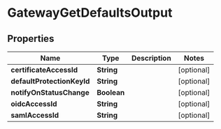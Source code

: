 

# GatewayGetDefaultsOutput


## Properties

Name | Type | Description | Notes
------------ | ------------- | ------------- | -------------
**certificateAccessId** | **String** |  |  [optional]
**defaultProtectionKeyId** | **String** |  |  [optional]
**notifyOnStatusChange** | **Boolean** |  |  [optional]
**oidcAccessId** | **String** |  |  [optional]
**samlAccessId** | **String** |  |  [optional]



